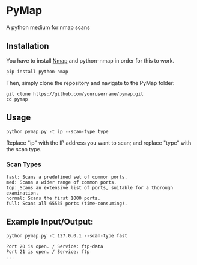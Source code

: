 # PyMap
A python medium for nmap scans

## Installation
You have to install [Nmap](https://nmap.org/download.html) and python-nmap in order for this to work.

```
pip install python-nmap
```

Then, simply clone the repository and navigate to the PyMap folder:

```
git clone https://github.com/yourusername/pymap.git
cd pymap
```

## Usage

```
python pymap.py -t ip --scan-type type
```

Replace "ip" with the IP address you want to scan; and replace "type" with the scan type.

### Scan Types

    fast: Scans a predefined set of common ports.
    med: Scans a wider range of common ports.
    top: Scans an extensive list of ports, suitable for a thorough examination.
    normal: Scans the first 1000 ports.
    full: Scans all 65535 ports (time-consuming).

## Example Input/Output:

```
python pymap.py -t 127.0.0.1 --scan-type fast
```

```
Port 20 is open. / Service: ftp-data
Port 21 is open. / Service: ftp
...
```
